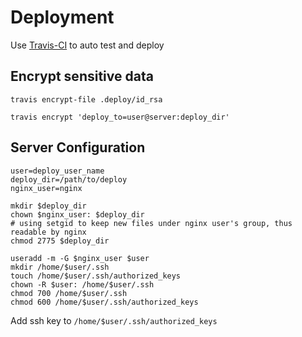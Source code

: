 # Deployment

Use [Travis-CI](https://travis-ci.org) to auto test and deploy

## Encrypt sensitive data

```
travis encrypt-file .deploy/id_rsa

travis encrypt 'deploy_to=user@server:deploy_dir'
```

## Server Configuration

```
user=deploy_user_name
deploy_dir=/path/to/deploy
nginx_user=nginx

mkdir $deploy_dir
chown $nginx_user: $deploy_dir
# using setgid to keep new files under nginx user's group, thus readable by nginx
chmod 2775 $deploy_dir

useradd -m -G $nginx_user $user
mkdir /home/$user/.ssh
touch /home/$user/.ssh/authorized_keys
chown -R $user: /home/$user/.ssh
chmod 700 /home/$user/.ssh
chmod 600 /home/$user/.ssh/authorized_keys
```

Add ssh key to `/home/$user/.ssh/authorized_keys`
